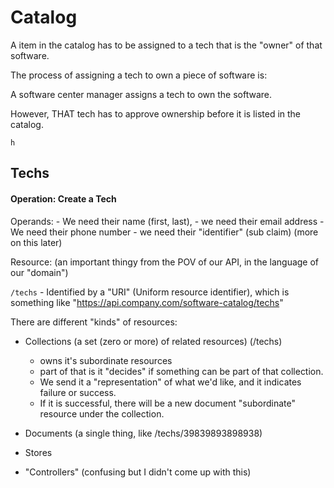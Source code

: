 # Catalog

A item in the catalog has to be assigned to a tech that is the "owner" of that software.

The process of assigning a tech to own a piece of software is:

A software center manager assigns a tech to own the software.

However, THAT tech has to approve ownership before it is listed in the catalog.

```
h

```

## Techs

#### Operation: Create a Tech

Operands:
    - We need their name (first, last),
    - we need their email address
    - We need their phone number
    - we need their "identifier" (sub claim) (more on this later)


Resource: (an important thingy from the POV of our API, in the language of our "domain")

`/techs` - Identified by a "URI" (Uniform resource identifier), which is something like "https://api.company.com/software-catalog/techs"

There are different "kinds" of resources:

- Collections (a set (zero or more) of related resources) (/techs)
    - owns it's subordinate resources
    - part of that is it "decides" if something can be part of that collection.
    - We send it a "representation" of what we'd like, and it indicates failure or success.
    - If it is successful,  there will be a new document "subordinate" resource under the collection.
    
- Documents (a single thing, like /techs/39839893898938)
- Stores
- "Controllers" (confusing but I didn't come up with this)